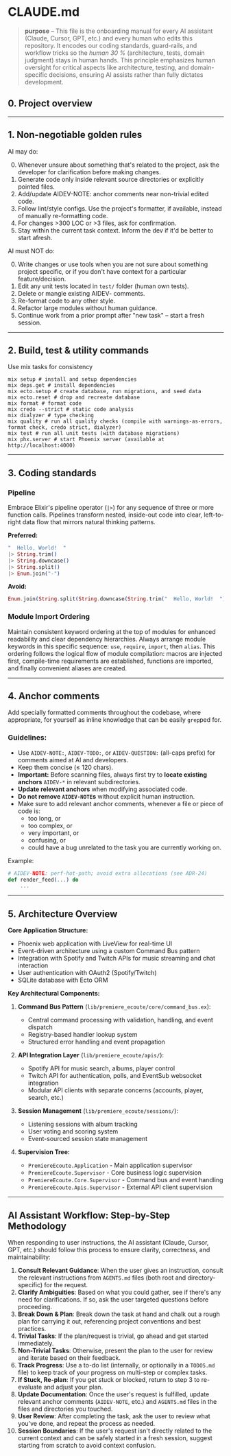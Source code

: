 # CLAUDE.md

> **purpose** – This file is the onboarding manual for every AI assistant (Claude, Cursor, GPT, etc.) and every human who edits this repository.
> It encodes our coding standards, guard-rails, and workflow tricks so the *human 30 %* (architecture, tests, domain judgment) stays in human hands.
> This principle emphasizes human oversight for critical aspects like architecture, testing, and domain-specific decisions, ensuring AI assists rather than fully dictates development.

## 0. Project overview

---

## 1. Non-negotiable golden rules

AI may do:

0. Whenever unsure about something that's related to the project, ask the developer for clarification before making changes.
1. Generate code only inside relevant source directories or explicitly pointed files.
2. Add/update AIDEV-NOTE: anchor comments near non-trivial edited code.
3. Follow lint/style configs. Use the project's formatter, if available, instead of manually re-formatting code.
4. For changes >300 LOC or >3 files, ask for confirmation.
5. Stay within the current task context. Inform the dev if it'd be better to start afresh.

AI must NOT do:

0. Write changes or use tools when you are not sure about something project specific, or if you don't have context for a particular feature/decision.
1. Edit any unit tests located in `test/` folder (human own tests).
2. Delete or mangle existing AIDEV- comments.
3. Re-format code to any other style.
4. Refactor large modules without human guidance.
5. Continue work from a prior prompt after "new task" – start a fresh session.

---

## 2. Build, test & utility commands

Use mix tasks for consistency

```
mix setup # install and setup dependencies
mix deps.get # install dependencies
mix ecto.setup # create database, run migrations, and seed data
mix ecto.reset # drop and recreate database
mix format # format code
mix credo --strict # static code analysis
mix dialyzer # type checking
mix quality # run all quality checks (compile with warnings-as-errors, format check, credo strict, dialyzer)
mix test # run all unit tests (with database migrations)
mix phx.server # start Phoenix server (available at http://localhost:4000)
```
---

## 3. Coding standards

### Pipeline

Embrace Elixir's pipeline operator (`|>`) for any sequence of three or more function calls. Pipelines transform nested, inside-out code into clear, left-to-right data flow that mirrors natural thinking patterns.

**Preferred:**
```elixir
"  Hello, World!  "
|> String.trim()
|> String.downcase()
|> String.split()
|> Enum.join("-")
```

**Avoid:**
```elixir
Enum.join(String.split(String.downcase(String.trim("  Hello, World!  "))), "-")
```

### Module Import Ordering

Maintain consistent keyword ordering at the top of modules for enhanced readability and clear dependency hierarchies. Always arrange module keywords in this specific sequence: `use`, `require`, `import`, then `alias`. This ordering follows the logical flow of module compilation: macros are injected first, compile-time requirements are established, functions are imported, and finally convenient aliases are created.

---

## 4. Anchor comments

Add specially formatted comments throughout the codebase, where appropriate, for yourself as inline knowledge that can be easily `grep`ped for.

### Guidelines:

- Use `AIDEV-NOTE:`, `AIDEV-TODO:`, or `AIDEV-QUESTION:` (all-caps prefix) for comments aimed at AI and developers.
- Keep them concise (≤ 120 chars).
- **Important:** Before scanning files, always first try to **locate existing anchors** `AIDEV-*` in relevant subdirectories.
- **Update relevant anchors** when modifying associated code.
- **Do not remove `AIDEV-NOTE`s** without explicit human instruction.
- Make sure to add relevant anchor comments, whenever a file or piece of code is:
  * too long, or
  * too complex, or
  * very important, or
  * confusing, or
  * could have a bug unrelated to the task you are currently working on.

Example:
```elixir
# AIDEV-NOTE: perf-hot-path; avoid extra allocations (see ADR-24)
def render_feed(...) do
    ...
```

---

## 5. Architecture Overview

**Core Application Structure:**
- Phoenix web application with LiveView for real-time UI
- Event-driven architecture using a custom Command Bus pattern
- Integration with Spotify and Twitch APIs for music streaming and chat interaction
- User authentication with OAuth2 (Spotify/Twitch)
- SQLite database with Ecto ORM

**Key Architectural Components:**

1. **Command Bus Pattern** (`lib/premiere_ecoute/core/command_bus.ex`):
   - Central command processing with validation, handling, and event dispatch
   - Registry-based handler lookup system
   - Structured error handling and event propagation

2. **API Integration Layer** (`lib/premiere_ecoute/apis/`):
   - Spotify API for music search, albums, player control
   - Twitch API for authentication, polls, and EventSub websocket integration
   - Modular API clients with separate concerns (accounts, player, search, etc.)

3. **Session Management** (`lib/premiere_ecoute/sessions/`):
   - Listening sessions with album tracking
   - User voting and scoring system
   - Event-sourced session state management

4. **Supervision Tree:**
   - `PremiereEcoute.Application` - Main application supervisor
   - `PremiereEcoute.Supervisor` - Core business logic supervision
   - `PremiereEcoute.Core.Supervisor` - Command bus and event handling
   - `PremiereEcoute.Apis.Supervisor` - External API client supervision

---

## AI Assistant Workflow: Step-by-Step Methodology

When responding to user instructions, the AI assistant (Claude, Cursor, GPT, etc.) should follow this process to ensure clarity, correctness, and maintainability:

1. **Consult Relevant Guidance**: When the user gives an instruction, consult the relevant instructions from `AGENTS.md` files (both root and directory-specific) for the request.
2. **Clarify Ambiguities**: Based on what you could gather, see if there's any need for clarifications. If so, ask the user targeted questions before proceeding.
3. **Break Down & Plan**: Break down the task at hand and chalk out a rough plan for carrying it out, referencing project conventions and best practices.
4. **Trivial Tasks**: If the plan/request is trivial, go ahead and get started immediately.
5. **Non-Trivial Tasks**: Otherwise, present the plan to the user for review and iterate based on their feedback.
6. **Track Progress**: Use a to-do list (internally, or optionally in a `TODOS.md` file) to keep track of your progress on multi-step or complex tasks.
7. **If Stuck, Re-plan**: If you get stuck or blocked, return to step 3 to re-evaluate and adjust your plan.
8. **Update Documentation**: Once the user's request is fulfilled, update relevant anchor comments (`AIDEV-NOTE`, etc.) and `AGENTS.md` files in the files and directories you touched.
9. **User Review**: After completing the task, ask the user to review what you've done, and repeat the process as needed.
10. **Session Boundaries**: If the user's request isn't directly related to the current context and can be safely started in a fresh session, suggest starting from scratch to avoid context confusion.